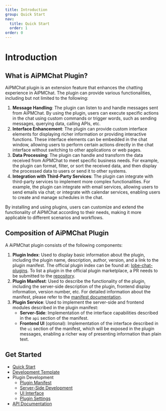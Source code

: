```yaml
---
title: Introduction
group: Quick Start
nav:
  title: Quick Start
  order: 1
order: 0
---
```


# Introduction

## What is AiPMChat Plugin?

AiPMChat plugin is an extension feature that enhances the chatting experience in AiPMChat. The plugin can provide various functionalities, including but not limited to the following:

1. **Message Handling**: The plugin can listen to and handle messages sent from AiPMChat. By using the plugin, users can execute specific actions in the chat using custom commands or trigger words, such as sending messages, querying data, calling APIs, etc.
2. **Interface Enhancement**: The plugin can provide custom interface elements for displaying richer information or providing interactive functions. These interface elements can be embedded in the chat window, allowing users to perform certain actions directly in the chat interface without switching to other applications or web pages.
3. **Data Processing**: The plugin can handle and transform the data received from AiPMChat to meet specific business needs. For example, the plugin can format, filter, or sort the received data, and then display the processed data to users or send it to other systems.
4. **Integration with Third-Party Services**: The plugin can integrate with third-party services to implement more complex functionalities. For example, the plugin can integrate with email services, allowing users to send emails via chat; or integrate with calendar services, enabling users to create and manage schedules in the chat.

By installing and using plugins, users can customize and extend the functionality of AiPMChat according to their needs, making it more applicable to different scenarios and workflows.

## Composition of AiPMChat Plugin

A AiPMChat plugin consists of the following components:

1. **Plugin Index**: Used to display basic information about the plugin, including the plugin name, description, author, version, and a link to the plugin manifest. The official plugin index can be found at: [lobe-chat-plugins](https://github.com/lobehub/lobe-chat-plugins). To list a plugin in the official plugin marketplace, a PR needs to be submitted to the [repository](https://github.com/lobehub/lobe-chat-plugins/pulls).
2. **Plugin Manifest**: Used to describe the functionality of the plugin, including the server-side description of the plugin, frontend display information, version number, etc. For detailed information about the manifest, please refer to the [manifest documentation](manifest-docs-url).
3. **Plugin Service**: Used to implement the server-side and frontend modules described in the plugin manifest:
   - **Server-Side**: Implementation of the interface capabilities described in the `api` section of the manifest.
   - **Frontend UI** (optional): Implementation of the interface described in the `ui` section of the manifest, which will be exposed in the plugin messages, enabling a richer way of presenting information than plain text.

## Get Started

- [Quick Start](/guides/get-start)
- [Development Template](/guides/template)
- Plugin Development
  - [Plugin Manifest](/guides/plugin-manifest)
  - [Server-Side Development](/guides/plugin-server)
  - [UI Interface](/guides/plugin-ui)
  - [Plugin Settings](/guides/plugin-settings)
- [API Documentation](/api/plugin-manifest)
